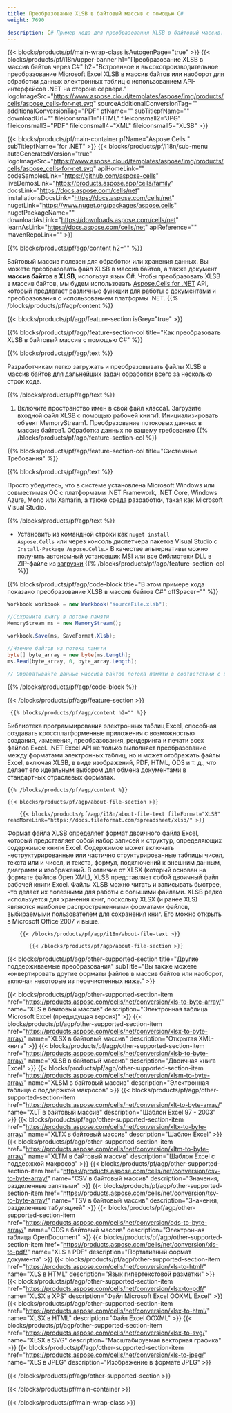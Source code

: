 ```yaml
---
title: Преобразование XLSB в байтовый массив с помощью C# 
weight: 7690

description: C# Пример кода для преобразования XLSB в байтовый массив. Используйте этот код для преобразования Excel XLSB в массив байтов в VB.NET, Asp.NET или любом приложении на основе .NET.
---
```

{{< blocks/products/pf/main-wrap-class isAutogenPage="true" >}}
{{< blocks/products/pf/i18n/upper-banner h1="Преобразование XLSB в массив байтов через C#" h2="Встроенное и высокопроизводительное преобразование Microsoft Excel XLSB в массив байтов или наоборот для обработки данных электронных таблиц с использованием API-интерфейсов .NET на стороне сервера." logoImageSrc="https://www.aspose.cloud/templates/aspose/img/products/cells/aspose_cells-for-net.svg" sourceAdditionalConversionTag="" additionalConversionTag="PDF" pfName="" subTitlepfName="" downloadUrl="" fileiconsmall1="HTML" fileiconsmall2="JPG" fileiconsmall3="PDF" fileiconsmall4="XML" fileiconsmall5="XLSB" >}}

{{< blocks/products/pf/main-container pfName="Aspose.Cells " subTitlepfName="for .NET" >}}
{{< blocks/products/pf/i18n/sub-menu autoGeneratedVersion="true" logoImageSrc="https://www.aspose.cloud/templates/aspose/img/products/cells/aspose_cells-for-net.svg" apiHomeLink="" codeSamplesLink="https://github.com/aspose-cells" liveDemosLink="https://products.aspose.app/cells/family" docsLink="https://docs.aspose.com/cells/net" installationsDocsLink="https://docs.aspose.com/cells/net" nugetLink="https://www.nuget.org/packages/aspose.cells" nugetPackageName="" downloadAsLink="https://downloads.aspose.com/cells/net" learnAsLink="https://docs.aspose.com/cells/net" apiReference="" mavenRepoLink="" >}}

{{% blocks/products/pf/agp/content h2="" %}}

 Байтовый массив полезен для обработки или хранения данных. Вы можете преобразовать файл XLSB в массив байтов, а также документ **массив байтов в XLSB**, используя язык C#. Чтобы преобразовать XLSB в массив байтов, мы будем использовать
 [Aspose.Cells for .NET](https://products.aspose.com/cells/net) 
 API, который предлагает различные функции для работы с документами и преобразования с использованием платформы .NET. 
{{% /blocks/products/pf/agp/content %}}

{{< blocks/products/pf/agp/feature-section isGrey="true" >}}

{{% blocks/products/pf/agp/feature-section-col title="Как преобразовать XLSB в байтовый массив с помощью C#" %}}

{{% blocks/products/pf/agp/text %}}

 Разработчикам легко загружать и преобразовывать файлы XLSB в массив байтов для дальнейших задач обработки всего за несколько строк кода.

{{% /blocks/products/pf/agp/text %}}

1. Включите пространство имен в свой файл класса1. Загрузите входной файл XLSB с помощью рабочей книги1. Инициализировать объект MemoryStream1. Преобразование потоковых данных в массив байтов1. Обработка данных по вашему требованию
{{% /blocks/products/pf/agp/feature-section-col %}}

{{% blocks/products/pf/agp/feature-section-col title="Системные Требования" %}}

{{% blocks/products/pf/agp/text %}}

 Просто убедитесь, что в системе установлена Microsoft Windows или совместимая ОС с платформами .NET Framework, .NET Core, Windows Azure, Mono или Xamarin, а также среда разработки, такая как Microsoft Visual Studio. 

{{% /blocks/products/pf/agp/text %}}

- Установить из командной строки как <code>nuget install Aspose.Cells</code> или через консоль диспетчера пакетов Visual Studio с <code>Install-Package Aspose.Cells</code>.- В качестве альтернативы можно получить автономный установщик MSI или все библиотеки DLL в ZIP-файле из <a href="https://downloads.aspose.com/cells/net">загрузки</a>
{{% /blocks/products/pf/agp/feature-section-col %}}

{{% blocks/products/pf/agp/code-block title="В этом примере кода показано преобразование XLSB в массив байтов C#" offSpacer="" %}}

```cs
Workbook workbook = new Workbook("sourceFile.xlsb");

//Сохраните книгу в потоке памяти
MemoryStream ms = new MemoryStream();

workbook.Save(ms, SaveFormat.Xlsb);

//Чтение байтов из потока памяти
byte[] byte_array = new byte[ms.Length];
ms.Read(byte_array, 0, byte_array.Length);

// Обрабатывайте данные массива байтов потока памяти в соответствии с вашими требованиями. 


```

{{% /blocks/products/pf/agp/code-block %}}

{{< /blocks/products/pf/agp/feature-section >}}

<!-- aboutfile Starts -->
      
     {{% blocks/products/pf/agp/content h2="" %}}

Библиотека программирования электронных таблиц Excel, способная создавать кроссплатформенные приложения с возможностью создания, изменения, преобразования, рендеринга и печати всех файлов Excel. .NET Excel API не только выполняет преобразование между форматами электронных таблиц, но и может отображать файлы Excel, включая XLSB, в виде изображений, PDF, HTML, ODS и т. д., что делает его идеальным выбором для обмена документами в стандартных отраслевых форматах.



    {{% /blocks/products/pf/agp/content %}}

    {{< blocks/products/pf/agp/about-file-section >}}

        {{< blocks/products/pf/agp/i18n/about-file-text fileFormat="XLSB" readMoreLink="https://docs.fileformat.com/spreadsheet/xlsb/" >}}
Формат файла XLSB определяет формат двоичного файла Excel, который представляет собой набор записей и структур, определяющих содержимое книги Excel. Содержимое может включать неструктурированные или частично структурированные таблицы чисел, текста или и чисел, и текста, формул, подключений к внешним данным, диаграмм и изображений. В отличие от XLSX (который основан на формате файлов Open XML), XLSB представляет собой двоичный файл рабочей книги Excel. Файлы XLSB можно читать и записывать быстрее, что делает их полезными для работы с большими файлами. XLSB редко используется для хранения книг, поскольку XLSX (и ранее XLS) являются наиболее распространенными форматами файлов, выбираемыми пользователем для сохранения книг. Его можно открыть в Microsoft Office 2007 и выше.

        {{< /blocks/products/pf/agp/i18n/about-file-text >}}

           {{< /blocks/products/pf/agp/about-file-section >}}


<!-- aboutfile Ends -->

{{< blocks/products/pf/agp/other-supported-section title="Другие поддерживаемые преобразования" subTitle="Вы также можете конвертировать другие форматы файлов в массив байтов или наоборот, включая некоторые из перечисленных ниже." >}}

{{< blocks/products/pf/agp/other-supported-section-item href="https://products.aspose.com/cells/net/conversion/xls-to-byte-array/" name="XLS в байтовый массив" description="Электронная таблица Microsoft Excel (предыдущая версия)" >}} {{< blocks/products/pf/agp/other-supported-section-item href="https://products.aspose.com/cells/net/conversion/xlsx-to-byte-array/" name="XLSX в байтовый массив" description="Открытая XML-книга" >}} {{< blocks/products/pf/agp/other-supported-section-item href="https://products.aspose.com/cells/net/conversion/xlsb-to-byte-array/" name="XLSB в байтовый массив" description="Двоичная книга Excel" >}} {{< blocks/products/pf/agp/other-supported-section-item href="https://products.aspose.com/cells/net/conversion/xlsm-to-byte-array/" name="XLSM в байтовый массив" description="Электронная таблица с поддержкой макросов" >}} {{< blocks/products/pf/agp/other-supported-section-item href="https://products.aspose.com/cells/net/conversion/xlt-to-byte-array/" name="XLT в байтовый массив" description="Шаблон Excel 97 - 2003" >}} {{< blocks/products/pf/agp/other-supported-section-item href="https://products.aspose.com/cells/net/conversion/xltx-to-byte-array/" name="XLTX в байтовый массив" description="Шаблон Excel" >}} {{< blocks/products/pf/agp/other-supported-section-item href="https://products.aspose.com/cells/net/conversion/xltm-to-byte-array/" name="XLTM в байтовый массив" description="Шаблон Excel с поддержкой макросов" >}} {{< blocks/products/pf/agp/other-supported-section-item href="https://products.aspose.com/cells/net/conversion/csv-to-byte-array/" name="CSV в байтовый массив" description="Значения, разделенные запятыми" >}} {{< blocks/products/pf/agp/other-supported-section-item href="https://products.aspose.com/cells/net/conversion/tsv-to-byte-array/" name="TSV в байтовый массив" description="Значения, разделенные табуляцией" >}} {{< blocks/products/pf/agp/other-supported-section-item href="https://products.aspose.com/cells/net/conversion/ods-to-byte-array/" name="ODS в байтовый массив" description="Электронная таблица OpenDocument" >}} {{< blocks/products/pf/agp/other-supported-section-item href="https://products.aspose.com/cells/net/conversion/xls-to-pdf/" name="XLS в PDF" description="Портативный формат документа" >}} {{< blocks/products/pf/agp/other-supported-section-item href="https://products.aspose.com/cells/net/conversion/xls-to-html/" name="XLS в HTML" description="Язык гипертекстовой разметки" >}} {{< blocks/products/pf/agp/other-supported-section-item href="https://products.aspose.com/cells/net/conversion/xlsx-to-pdf/" name="XLSX в XPS" description="Файл Microsoft Excel OOXML Excel" >}} {{< blocks/products/pf/agp/other-supported-section-item href="https://products.aspose.com/cells/net/conversion/xlsx-to-html/" name="XLSX в HTML" description="Файл Excel OOXML" >}} {{< blocks/products/pf/agp/other-supported-section-item href="https://products.aspose.com/cells/net/conversion/xlsx-to-svg/" name="XLSX в SVG" description="Масштабируемая векторная графика" >}} {{< blocks/products/pf/agp/other-supported-section-item href="https://products.aspose.com/cells/net/conversion/xls-to-jpeg/" name="XLS в JPEG" description="Изображение в формате JPEG" >}} 

{{< /blocks/products/pf/agp/other-supported-section >}}

{{< /blocks/products/pf/main-container >}}
    
{{< /blocks/products/pf/main-wrap-class >}}
